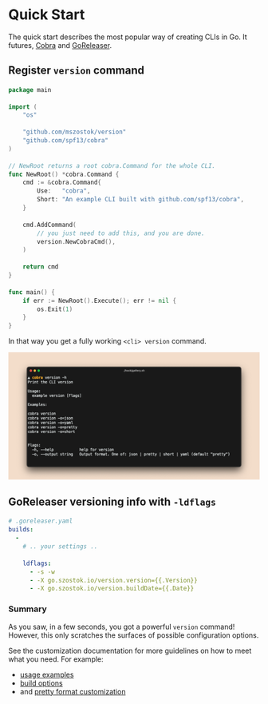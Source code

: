 # Quick Start

The quick start describes the most popular way of creating CLIs in Go. It futures, [Cobra](https://cobra.dev/) and [GoReleaser](https://goreleaser.com/).

## Register `version` command

```go
package main

import (
	"os"

	"github.com/mszostok/version"
	"github.com/spf13/cobra"
)

// NewRoot returns a root cobra.Command for the whole CLI.
func NewRoot() *cobra.Command {
	cmd := &cobra.Command{
		Use:   "cobra",
		Short: "An example CLI built with github.com/spf13/cobra",
	}

	cmd.AddCommand(
		// you just need to add this, and you are done.
		version.NewCobraCmd(),
	)

	return cmd
}

func main() {
	if err := NewRoot().Execute(); err != nil {
		os.Exit(1)
	}
}
```

In that way you get a fully working `<cli> version` command.

![](assets/examples/screen-cobra-version_-h.png)

## GoReleaser versioning info with `-ldflags`

```yaml
# .goreleaser.yaml
builds:
  -
    # .. your settings ..

    ldflags:
      - -s -w
      - -X go.szostok.io/version.version={{.Version}}
      - -X go.szostok.io/version.buildDate={{.Date}}
```

### Summary

As you saw, in a few seconds, you got a powerful `version` command! However, this only scratches the surfaces of possible configuration options.

See the customization documentation for more guidelines on how to meet what you need. For example:

- [usage examples](/customization/usage)
- [build options](/customization/build-ldflags)
- and [pretty format customization](/customization/pretty)
